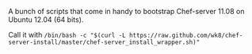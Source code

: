 A bunch of scripts that come in handy to bootstrap Chef-server 11.08 on Ubuntu 12.04 (64 bits).

Call it with
`/bin/bash -c "$(curl -L https://raw.github.com/wk8/chef-server-install/master/chef-server_install_wrapper.sh)"`
